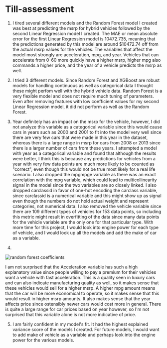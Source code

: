 # Till-assessment

1. I tired several different models and the Random Forest model I created was best at predicting the msrp for hybrid vehicles followed by the second Linear Regression model I created. The MAE or mean absolute error for the first Linear Regression model is 10472.735, meaning that the predictions generated by this model are around $10472.74 off from the actual msrp values for the vehicles. The variables that affect the model most strongly are acceleration, mpg, and year. Vehicles that can accelerate from 0-60 more quickly have a higher msrp, higher mpg also commands a higher price, and the year of a vehicle predicts the msrp as well. 

2. I tried 3 different models. Since Random Forest and XGBoost are robust models for handling continuous as well as categorical data I thought these might perfom well with the hybrid vehicle data. Random Forest is a very flexible model and does not require much tuning of parameters. Even after removing features with low coefficient values for my second Linear Regression model, it did not perform as well as the Random Forest. 

3. Year definitely has an impact on the msrp for the vehicle, however, I did not analyze this variable as a categorical variable since this would cause cars in years such as 2000 and 2001 to fit into the model very well since there are very few cars that were made in this year in the dataset, whereas there is a large range in msrp for cars from 2008 or 2013 since there is a larger number of cars from these years. I attempted a model with year as a categorical variable and found that although the results were better, I think this is because any predictions for vehicles from a year with very few data points are much more likely to be counted as "correct", even though this would not be true most likely for a real life scenario. 
I also dropped the mpgmpge variable as there was an exact correlation with the mpg variable, which could lead to multicollinearity signal in the model since the two variables are so closely linked. I also dropped carclassid in favor of one-hot encoding the carclass variable, since carclassid is a numerical variable and this might show up as signal even though the numbers do not hold actual weight and represent categories, not numerical data. I also removed the vehicle variable since there are 109 different types of vehicles for 153 data points, so including this metric might result in overfitting of the data since many data points for the vehicle variable are the only one for that particular type. 
With more time for this project, I would look into engine power for each type of vehicle, and I would look up all the models and add the make of car as a variable. 

4. 

![random forest coefficients](https://user-images.githubusercontent.com/66225041/138615698-e29abdcf-d8a7-4f86-aaa0-5869dc48f27f.png)

I am not surprised that the Acceleration variable has such a high explanatory value since people willing to pay a premium for their vehicles want a vehicle with fast acceleration. This is a quality seen in luxury cars and can also indicate manufacturing quality as well, so it makes sense that these vehicles would sell for a higher msrp. A higher mpg amount means that the car will be more economical to operate, so it makes sense that this would result in higher msrp amounts. It also makes sense that the year affects price since ostensibly newer cars would cost more in general. There is quite a large range for car prices based on year however, so I'm not surprised that this variable alone is not more indicative of price. 

5. I am fairly confident in my model's fit. It had the highest explained variance score of the models I created. For future models, I would want to add make of vehicle as a variable and perhaps look into the engine power for the various models. 
